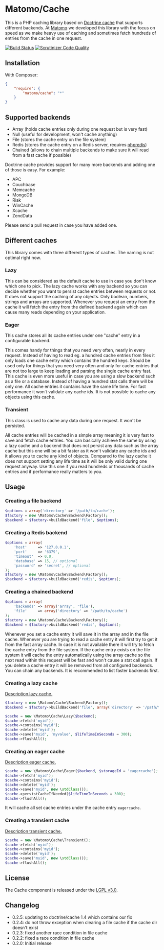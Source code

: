 # Matomo/Cache

This is a PHP caching library based on [Doctrine cache](https://github.com/doctrine/cache) that supports different
backends. At [Matomo](https://matomo.org) we developed this library with the focus on speed as we make heavy use of
caching and sometimes fetch hundreds of entries from the cache in one request.

[![Build Status](https://travis-ci.org/matomo-org/component-cache.svg?branch=master)](https://travis-ci.org/matomo-org/component-cache)
[![Scrutinizer Code Quality](https://scrutinizer-ci.com/g/matomo-org/component-cache/badges/quality-score.png?b=master)](https://scrutinizer-ci.com/g/matomo-org/component-cache/?branch=master)

## Installation

With Composer:

```json
{
    "require": {
        "matomo/cache": "*"
    }
}
``` 

## Supported backends

* Array (holds cache entries only during one request but is very fast)
* Null (useful for development, won't cache anything)
* File (stores the cache entry on the file system)
* Redis (stores the cache entry on a Redis server, requires [phpredis](https://github.com/nicolasff/phpredis))
* Chained (allows to chain multiple backends to make sure it will read from a fast cache if possible)

Doctrine cache provides support for many more backends and adding one of those is easy. For example:

* APC
* Couchbase
* Memcache
* MongoDB
* Riak
* WinCache
* Xcache
* ZendData

Please send a pull request in case you have added one.

## Different caches

This library comes with three different types of caches. The naming is not optimal right now.

### Lazy

This can be considered as the default cache to use in case you don't know which one to pick. The lazy cache works with
any backend so you can decide whether you want to persist cache entries between requests or not. It does not support the
caching of any objects. Only boolean, numbers, strings and arrays are supported. Whenever you request an entry from the
cache it will fetch the entry from the defined backend again which can cause many reads depending on your application.

### Eager

This cache stores all its cache entries under one "cache" entry in a configurable backend.

This comes handy for things that you need very often, nearly in every request. Instead of having to read eg. a hundred
cache entries from files it only loads one cache entry which contains the hundred keys. Should be used only for things
that you need very often and only for cache entries that are not too large to keep loading and parsing the single cache
entry fast. This cache is even more useful in case you are using a slow backend such as a file or a database. Instead of
having a hundred stat calls there will be only one. All cache entries it contains have the same life time. For fast
performance it won't validate any cache ids. It is not possible to cache any objects using this cache.

### Transient

This class is used to cache any data during one request. It won't be persisted.

All cache entries will be cached in a simple array meaning it is very fast to save and fetch cache entries. You can
basically achieve the same by using a lazy cache and a backend that does not persist any data such as the array cache
but this one will be a bit faster as it won't validate any cache ids and it allows you to cache any kind of objects.
Compared to the lazy cache it does not support setting any life time as it will be only valid during one request anyway.
Use this one if you read hundreds or thousands of cache entries and if performance really matters to you.

## Usage

### Creating a file backend

```php
$options = array('directory' => '/path/to/cache');
$factory = new \Matomo\Cache\Backend\Factory();
$backend = $factory->buildBackend('file', $options);
```

### Creating a Redis backend

```php
$options = array(
    'host'     => '127.0.0.1',
    'port'     => '6379',
    'timeout'  => 0.0,
    'database' => 15, // optional
    'password' => 'secret', // optional
);
$factory = new \Matomo\Cache\Backend\Factory();
$backend = $factory->buildBackend('redis', $options);
```

### Creating a chained backend

```php
$options = array(
    'backends' => array('array', 'file'),
    'file'     => array('directory' => '/path/to/cache')
);
$factory = new \Matomo\Cache\Backend\Factory();
$backend = $factory->buildBackend('redis', $options);
```

Whenever you set a cache entry it will save it in the array and in the file cache. Whenever you are trying to read a
cache entry it will first try to get it from the fast array cache. In case it is not available there it will try to
fetch the cache entry from the file system. If the cache entry exists on the file system it will cache the entry
automatically using the array cache so the next read within this request will be fast and won't cause a stat call again.
If you delete a cache entry it will be removed from all configured backends. You can chain any backends. It is
recommended to list faster backends first.

### Creating a lazy cache

[Description lazy cache.](#lazy)

```php
$factory = new \Matomo\Cache\Backend\Factory();
$backend = $factory->buildBackend('file', array('directory' => '/path/to/cache'));

$cache = new \Matomo\Cache\Lazy($backend);
$cache->fetch('myid');
$cache->contains('myid');
$cache->delete('myid');
$cache->save('myid', 'myvalue', $lifeTimeInSeconds = 300);
$cache->flushAll();
```

### Creating an eager cache

[Description eager cache.](#eager)

```php
$cache = new \Matomo\Cache\Eager($backend, $storageId = 'eagercache');
$cache->fetch('myid');
$cache->contains('myid');
$cache->delete('myid');
$cache->save('myid', new \stdClass());
$cache->persistCacheIfNeeded($lifeTimeInSeconds = 300);
$cache->flushAll();
```

It will cache all set cache entries under the cache entry `eagercache`.

### Creating a transient cache

[Description transient cache.](#transient)

```php
$cache = new \Matomo\Cache\Transient();
$cache->fetch('myid');
$cache->contains('myid');
$cache->delete('myid');
$cache->save('myid', new \stdClass());
$cache->flushAll();
```

## License

The Cache component is released under the [LGPL v3.0](http://choosealicense.com/licenses/lgpl-3.0/).

## Changelog

* 0.2.5: updating to doctrine/cache 1.4 which contains our fix
* 0.2.4: do not throw exception when clearing a file cache if the cache dir doesn't exist
* 0.2.3: fixed another race condition in file cache
* 0.2.2: fixed a race condition in file cache
* 0.2.0: Initial release
